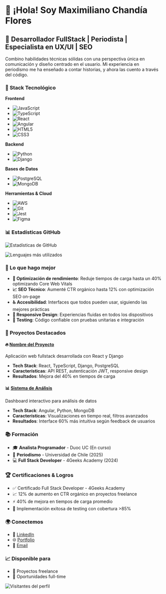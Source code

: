 # 👋 ¡Hola! Soy Maximiliano Chandía Flores

## 🚀 Desarrollador FullStack | Periodista | Especialista en UX/UI | SEO

Combino habilidades técnicas sólidas con una perspectiva única en comunicación y diseño centrado en el usuario. Mi experiencia en periodismo me ha enseñado a contar historias, y ahora las cuento a través del código.

### 🔧 Stack Tecnológico

**Frontend**
- ![JavaScript](https://img.shields.io/badge/-JavaScript-F7DF1E?style=flat-square&logo=javascript&logoColor=black)
- ![TypeScript](https://img.shields.io/badge/-TypeScript-3178C6?style=flat-square&logo=typescript&logoColor=white)
- ![React](https://img.shields.io/badge/-React-61DAFB?style=flat-square&logo=react&logoColor=black)
- ![Angular](https://img.shields.io/badge/-Angular-DD0031?style=flat-square&logo=angular&logoColor=white)
- ![HTML5](https://img.shields.io/badge/-HTML5-E34F26?style=flat-square&logo=html5&logoColor=white)
- ![CSS3](https://img.shields.io/badge/-CSS3-1572B6?style=flat-square&logo=css3&logoColor=white)

**Backend**
- ![Python](https://img.shields.io/badge/-Python-3776AB?style=flat-square&logo=python&logoColor=white)
- ![Django](https://img.shields.io/badge/-Django-092E20?style=flat-square&logo=django&logoColor=white)

**Bases de Datos**
- ![PostgreSQL](https://img.shields.io/badge/-PostgreSQL-336791?style=flat-square&logo=postgresql&logoColor=white)
- ![MongoDB](https://img.shields.io/badge/-MongoDB-47A248?style=flat-square&logo=mongodb&logoColor=white)

**Herramientas & Cloud**
- ![AWS](https://img.shields.io/badge/-AWS-232F3E?style=flat-square&logo=amazon-aws&logoColor=white)
- ![Git](https://img.shields.io/badge/-Git-F05032?style=flat-square&logo=git&logoColor=white)
- ![Jest](https://img.shields.io/badge/-Jest-C21325?style=flat-square&logo=jest&logoColor=white)
- ![Figma](https://img.shields.io/badge/-Figma-F24E1E?style=flat-square&logo=figma&logoColor=white)

### 📊 Estadísticas GitHub

![Estadísticas de GitHub](https://github-readme-stats.vercel.app/api?username=MaxChandia&show_icons=true&theme=radical)

![Lenguajes más utilizados](https://github-readme-stats.vercel.app/api/top-langs/?username=MaxChandia&layout=compact&theme=radical)

### 🎯 Lo que hago mejor

- **🚀 Optimización de rendimiento**: Reduje tiempos de carga hasta un 40% optimizando Core Web Vitals
- **📈 SEO Técnico**: Aumenté CTR orgánico hasta 12% con optimización SEO on-page
- **♿ Accesibilidad**: Interfaces que todos pueden usar, siguiendo las mejores prácticas
- **📱 Responsive Design**: Experiencias fluidas en todos los dispositivos
- **🧪 Testing**: Código confiable con pruebas unitarias e integración

### 🌟 Proyectos Destacados

#### 🔥 [Nombre del Proyecto](enlace-al-repo)
Aplicación web fullstack desarrollada con React y Django
- **Tech Stack**: React, TypeScript, Django, PostgreSQL
- **Características**: API REST, autenticación JWT, responsive design
- **Resultados**: Mejora del 40% en tiempos de carga

#### 📊 [Sistema de Análisis](enlace-al-repo)
Dashboard interactivo para análisis de datos
- **Tech Stack**: Angular, Python, MongoDB
- **Características**: Visualizaciones en tiempo real, filtros avanzados
- **Resultados**: Interface 60% más intuitiva según feedback de usuarios

### 📚 Formación

- 🎓 **Analista Programador** - Duoc UC (En curso)
- 📰 **Periodismo** - Universidad de Chile (2025)
- 💻 **Full Stack Developer** - 4Geeks Academy (2024)

### 🏆 Certificaciones & Logros

- ✅ Certificado Full Stack Developer - 4Geeks Academy
- 📈 12% de aumento en CTR orgánico en proyectos freelance
- ⚡ 40% de mejora en tiempos de carga promedio
- 🧪 Implementación exitosa de testing con cobertura >85%

### 🌍 Conectemos

- 💼 [LinkedIn](https://linkedin.com/in/maxchandiaf)
- 🌐 [Portfolio](https://maxchandia.github.io/portafoliomaxchandia/)
- 📧 [Email](mailto:maximiliano.chandiaf@gmail.com)

### 📈 Disponible para

- 🚀 Proyectos freelance
- 💼 Oportunidades full-time

![Visitantes del perfil](https://visitor-badge.laobi.icu/badge?page_id=MaxChandia.MaxChandia)

